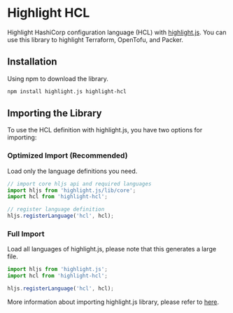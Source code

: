 # Highlight HCL

Highlight HashiCorp configuration language (HCL) with [highlight.js](https://highlightjs.org/).
You can use this library to highlight Terraform, OpenTofu, and Packer.

## Installation

Using npm to download the library.

```bash
npm install highlight.js highlight-hcl
```

## Importing the Library

To use the HCL definition with highlight.js, you have two options for importing:

### Optimized Import (Recommended)

Load only the language definitions you need.

```javascript
// import core hljs api and required languages
import hljs from 'highlight.js/lib/core';
import hcl from 'highlight-hcl';

// register language definition
hljs.registerLanguage('hcl', hcl);
```

### Full Import

Load all languages of highlight.js, please note that this generates a large file.

```javascript
import hljs from 'highlight.js';
import hcl from 'highlight-hcl';

hljs.registerLanguage('hcl', hcl);
```

More information about importing highlight.js library, please refer
to [here](https://highlightjs.readthedocs.io/en/latest/readme.html#importing-the-library).
